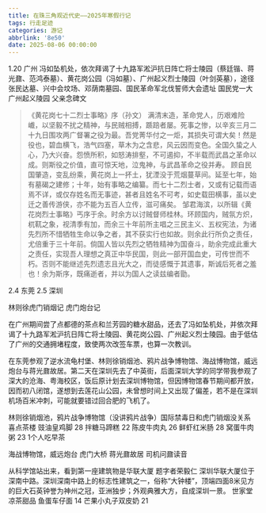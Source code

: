 ```yaml
---
title: 在珠三角观近代史——2025年寒假行记
tags: 行走足迹
categories: 游记
abbrlink: '8e50'
date: 2025-08-06 00:00:00
---
```


1.20 广州
冯如坠机处，依次拜谒了十九路军淞沪抗日阵亡将士陵园（蔡廷锴、蒋光鼐、范鸿泰墓）、黄花岗公园（冯如墓）、广州起义烈士陵园（叶剑英墓），途径张民达墓、兴中会坟场、邓荫南墓园、国民革命军北伐誓师大会遗址
国民党一大
广州起义陵园 父亲念碑文

>《黄花岗七十二烈士事略》序（孙文）
> 满清末造，革命党人，历艰难险巇，以坚毅不扰之精神，与民贼相搏，踬踣者屡。死事之惨，以辛亥三月二十九日围攻两广督署之役为最。吾党菁华付之一炬，其损失可谓大矣！然是役也，碧血横飞，浩气四塞，草木为之含悲，风云因而变色。全国久蛰之人心，乃大兴奋。怨愤所积，如怒涛排壑，不可遏抑，不半载而武昌之革命以成。则斯役之价值，直可惊天地，泣鬼神，与武昌革命之役并寿。
> 顾自民国肇造，变乱纷乘，黄花岗上一抔土，犹湮没于荒烟蔓草间。延至七年，始有墓碣之建修；十年，始有事略之编纂。而七十二烈士者，又或有记载而语焉不详，或仅存姓名而无事迹，甚者且姓名不可考，如史载田横事，虽以史迁之善传游侠，亦不能为五百人立传，滋可痛矣。
> 邹君海滨，以所辑《黄花岗烈士事略》丐序于余。时余方以讨贼督师桂林。环顾国内，贼氛方炽，杌靰之象，视清季有加，而余三十年前所主唱之三民主义、五权宪法，为诸先烈所不惜牺牲生命以争之者，其不获实行也如故。则余此行所负之责任，尤倍重于三十年前。倘国人皆以先烈之牺牲精神为国奋斗，助余完成此重大之责任，实现吾人理想之真正中华民国，则此一部开国血史，可传世而不朽。否则不能继述先烈遗志且光大之，而徒感慨于其遗事，斯诚后死者之羞也！余为斯序，既痛逝者，并以为国人之读兹编者勖。

2.4 东莞
2.5 深圳

林则徐虎门销烟记
虎门炮台记

在广州期间尝了点都德的茶点和兰芳园的糖水甜品，还去了冯如坠机处，并依次拜谒了十九路军淞沪抗日阵亡将士陵园、黄花岗公园、广州起义烈士陵园。由于低估了广州的交通拥堵程度，致使两次改签车票，也算一次教训。

在东莞参观了逆水流龟村堡、林则徐销烟池、鸦片战争博物馆、海战博物馆，威远炮台与蒋光鼐故居。第二天在深圳先去了中英街，后面深圳大学的同学带我参观了深大的沧海、粤海校区，饭后原计划去深圳博物馆，但因博物馆春节期间都开放，因而初八闭馆，遂想到去莲花山公园，未曾想时间上又出现了偏差，若不是在深圳机场百米冲刺，可能就要错过回合肥的飞机了。

林则徐销烟池，鸦片战争博物馆（没讲鸦片战争）国际禁毒日和虎门销烟没关系
喜点茶楼 
豉油皇鸡脚 28
拌糖马蹄糕 22
陈皮牛肉丸 26
鲜虾红米肠 28
窝蛋牛肉粥 23 
1个人吃早茶

海战博物馆，威远炮台 虎门大桥
蒋光鼐故居 司机问鼐读音

从科学馆站出来，看到第一座建筑物是华联大厦 题字者荣毅仁 深圳华联大厦位于深南中路。深圳深南中路上的标志性建筑之一，俗称“大钟楼”，顶端四面8米见方的巨大石英钟誉为神州之冠，亚洲独步；外观典雅大方，自成深圳一景。
世家堂凉茶甜品
鱼蛋车仔面 14
芒果小丸子双皮奶 21
